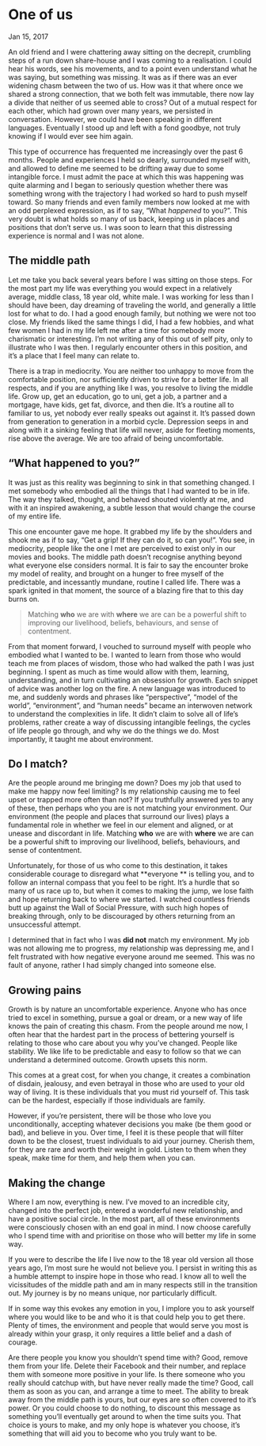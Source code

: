 <!--
title: One of us
date: 15-01-2017
-->

# One of us
<time> Jan 15, 2017 </time>
 
An old friend and I were chattering away sitting on the decrepit, crumbling steps of a run down share-house and I was coming to a realisation. I could hear his words, see his movements, and to a point even understand what he was saying, but something was missing. It was as if there was an ever widening chasm between the two of us. How was it that where once we shared a strong connection, that we both felt was immutable, there now lay a divide that neither of us seemed able to cross? Out of a mutual respect for each other, which had grown over many years, we persisted in conversation. However, we could have been speaking in different languages. Eventually I stood up and left with a fond goodbye, not truly knowing if I would ever see him again.

This type of occurrence has frequented me increasingly over the past 6 months. People and experiences I held so dearly, surrounded myself with, and allowed to define me seemed to be drifting away due to some intangible force. I must admit the pace at which this was happening was quite alarming and I began to seriously question whether there was something wrong with the trajectory I had worked so hard to push myself toward. So many friends and even family members now looked at me with an odd perplexed expression, as if to say, “What *happened* to you?”. This very doubt is what holds so many of us back, keeping us in places and positions that don’t serve us. I was soon to learn that this distressing experience is normal and I was not alone.

## The middle path
Let me take you back several years before I was sitting on those steps. For the most part my life was everything you would expect in a relatively average, middle class, 18 year old, white male. I was working for less than I should have been, day dreaming of traveling the world, and generally a little lost for what to do. I had a good enough family, but nothing we were not too close. My friends liked the same things I did, I had a few hobbies, and what few women I had in my life left me after a time for somebody more charismatic or interesting. I’m not writing any of this out of self pity, only to illustrate who I was then. I regularly encounter others in this position, and it’s a place that I feel many can relate to. 

There is a trap in mediocrity. You are neither too unhappy to move from the comfortable position, nor sufficiently driven to strive for a better life. In all respects, and if you are anything like I was, you resolve to living the middle life. Grow up, get an education, go to uni, get a job, a partner and a mortgage, have kids, get fat, divorce, and then die. It’s a routine all to familiar to us, yet nobody ever really speaks out against it. It’s passed down from generation to generation in a morbid cycle. Depression seeps in and along with it a sinking feeling that life will never, aside for fleeting moments, rise above the average. We are too afraid of being uncomfortable.

## “What happened to you?”
It was just as this reality was beginning to sink in that something changed. I met somebody who embodied all the things that I had wanted to be in life. The way they talked, thought, and behaved shouted violently at me, and with it an inspired awakening, a subtle lesson that would change the course of my entire life. 

This one encounter gave me hope. It grabbed my life by the shoulders and shook me as if to say, “Get a grip! If they can do it, so can you!”. You see, in mediocrity, people like the one I met are perceived to exist only in our movies and books. The middle path doesn’t recognise anything beyond what everyone else considers normal. It is fair to say the encounter broke my model of reality, and brought on a hunger to free myself of the predictable, and incessantly mundane, routine I called life. There was a spark ignited in that moment, the source of a blazing fire that to this day burns on.

> Matching **who** we are with **where** we are can be a powerful shift to improving our livelihood, beliefs, behaviours, and sense of contentment. 

From that moment forward, I vouched to surround myself with people who embodied what I wanted to be. I wanted to learn from those who would teach me from places of wisdom, those who had walked the path I was just beginning. I spent as much as time would allow with them, learning, understanding, and in turn cultivating an obsession for growth. Each snippet of advice was another log on the fire. A new language was introduced to me, and suddenly words and phrases like “perspective”, “model of the world”, “environment”, and “human needs” became an interwoven network to understand the complexities in life. It didn’t claim to solve all of life’s problems, rather create a way of discussing intangible feelings, the cycles of life people go through, and why we do the things we do. Most importantly, it taught me about environment. 

## Do I match?
Are the people around me bringing me down? Does my job that used to make me happy now feel limiting? Is my relationship causing me to feel upset or trapped more often than not? If you truthfully answered yes to any of these, then perhaps who you are is not matching your environment. Our environment (the people and places that surround our lives) plays a fundamental role in whether we feel in our element and aligned, or at unease and discordant in life. Matching **who** we are with **where** we are can be a powerful shift to improving our livelihood, beliefs, behaviours, and sense of contentment. 

Unfortunately, for those of us who come to this destination, it takes  considerable courage to disregard what **everyone ** is telling you, and to follow an internal compass that you feel to be right. It’s a hurdle that so many of us race up to, but when it comes to making the jump, we lose faith and hope returning back to where we started. I watched countless friends butt up against the Wall of Social Pressure, with such high hopes of breaking through, only to be discouraged by others returning from an unsuccessful attempt.

I determined that in fact who I was **did not** match my environment. My job was not allowing me to progress, my relationship was depressing me, and I felt frustrated with how negative everyone around me seemed. This was no fault of anyone, rather I had simply changed into someone else.

## Growing pains
Growth is by nature an uncomfortable experience. Anyone who has once tried to excel in something, pursue a goal or dream, or a new way of life knows the pain of creating this chasm. From the people around me now, I often hear that the hardest part in the process of bettering yourself is relating to those who care about you why you’ve changed. People like stability. We like life to be predictable and easy to follow so that we can understand a determined outcome. Growth upsets this norm. 

This comes at a great cost, for when you change, it creates a combination of disdain, jealousy, and even betrayal in those who are used to your old way of living. It is these individuals that you must rid yourself of. This task can be the hardest, especially if those individuals are family.

However, if you’re persistent, there will be those who love you unconditionally, accepting whatever decisions you make (be them good or bad), and believe in you. Over time, I feel it is these people that will filter down to be the closest, truest individuals to aid your journey. Cherish them, for they are rare and worth their weight in gold. Listen to them when they speak, make time for them, and help them when you can.

## Making the change
Where I am now, everything is new. I’ve moved to an incredible city, changed into the perfect job, entered a wonderful new relationship, and have a positive social circle. In the most part, all of these environments were consciously chosen with an end goal in mind. I now choose carefully who I spend time with and prioritise on those who will better my life in some way.

If you were to describe the life I live now to the 18 year old version all those years ago, I’m most sure he would not believe you. I persist in writing this as a humble attempt to inspire hope in those who read. I know all to well the vicissitudes of the middle path and am in many respects still in the transition out. My journey is by no means unique, nor particularly difficult.

If in some way this evokes any emotion in you, I implore you to ask yourself where you would like to be and who it is that could help you to get there. Plenty of times, the environment and people that would serve you most is already within your grasp, it only requires a little belief and a dash of courage. 

Are there people you know you shouldn’t spend time with? Good, remove them from your life. Delete their Facebook and their number, and replace them with someone more positive in your life. Is there someone who you really should catchup with, but have never really made the time? Good, call them as soon as you can, and arrange a time to meet. The ability to break away from the middle path is yours, but our eyes are so often covered to it’s power. Or you could choose to do nothing, to discount this message as something you’ll eventually get around to when the time suits you. That choice is yours to make, and my only hope is whatever you choose, it’s something that will aid you to become who you truly want to be.
